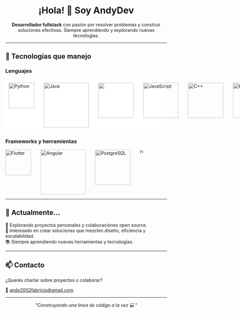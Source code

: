 <h1 align="center">¡Hola! 👋 Soy AndyDev</h1>

<p align="center">
  <b>Desarrollador fullstack</b> con pasión por resolver problemas y construir soluciones efectivas. Siempre aprendiendo y explorando nuevas tecnologías.
</p>

---

## 🧠 Tecnologías que manejo

### Lenguajes
<div style="display: flex; gap: 30px;background-color: white; padding: 10px;">
  <img src="https://1000marcas.net/wp-content/uploads/2020/11/Python-logo.png" alt="Python" height="80">
  <img src="https://images.vexels.com/media/users/3/166401/isolated/preview/b82aa7ac3f736dd78570dd3fa3fa9e24-icono-del-lenguaje-de-programacion-java.png" alt="Java" height="140">
  <img src="https://encrypted-tbn0.gstatic.com/images?q=tbn:ANd9GcRuavOOfiTObZOkyvL-_77xIPUxycihgxUkiuh-rm5dCeDZQpkZiW5GNiSrcePQvPG9DHY&usqp=CAU" alt="" height="110">
  <img src="https://www.freepnglogos.com/uploads/javascript-png/png-javascript-badge-picture-8.png" alt="JavaScript" height="110">
  <img src="https://cdn-icons-png.flaticon.com/512/6132/6132222.png" alt="C++" height="110">
  <img src="https://cdn-icons-png.freepik.com/512/5968/5968267.png" alt="HTML5" height="110">
  <img src="https://cdn.iconscout.com/icon/free/png-256/free-css3-logo-icon-download-in-svg-png-gif-file-formats--css-wordmark-programming-langugae-language-pack-logos-icons-1175238.png" alt="CSS" height="110">
</div>

### Frameworks y herramientas
<div style="display: flex; gap: 30px;">
  <img src="https://storage.googleapis.com/cms-storage-bucket/a9d6ce81aee44ae017ee.png" alt="Flutter" height="80">
  <img src="https://miro.medium.com/v2/resize:fit:1200/1*lhfGTouqSQ-fx7PRXaFI-Q.png" alt="Angular" height="140">
  <img src="https://images.icon-icons.com/2415/PNG/512/postgresql_plain_wordmark_logo_icon_146390.png" alt="PostgreSQL" height="110">
  <img src="https://1000marcas.net/wp-content/uploads/2021/05/Docker-Logo-2015.png" alt="Docker" height="11">
</div>

---

## 💼 Actualmente...

🚀 Explorando proyectos personales y colaboraciones open source.  
🧩 Interesado en crear soluciones que mezclen diseño, eficiencia y escalabilidad.  
📚 Siempre aprendiendo nuevas herramientas y tecnologías.

---

## 📫 Contacto

¿Querés charlar sobre proyectos o colaborar?

📧 andy2002fabricio@gmail.com  

---

<p align="center">
  <em>"Construyendo una línea de código a la vez 💻."</em>
</p>
